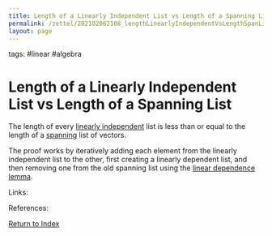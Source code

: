 ```yaml
---
title: Length of a Linearly Independent List vs Length of a Spanning List
permalink: /zettel/202102062108_lengthLinearlyIndependentVsLengthSpanList
layout: page
---
```

tags: #linear #algebra

# Length of a Linearly Independent List vs Length of a Spanning List

The length of every [linearly independent](202102062030_linearlyIndependentDefinition) list is less than 
or equal to the length of a [spanning](202102062022_spanDefinition) list of vectors.

The proof works by iteratively adding each element from the linearly independent list to the other, 
first creating a linearly dependent list, and then removing one from the old spanning list using the [linear dependence lemma](202102062047_linearDependenceLemma).

Links: 

References: 

[Return to Index](index)